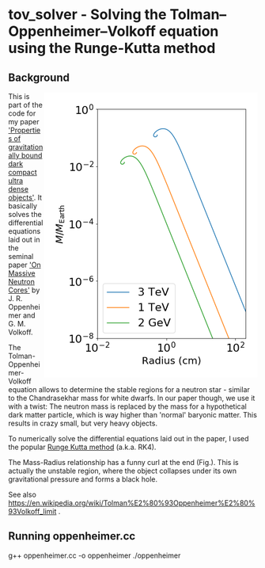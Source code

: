 # tov_solver - Solving the Tolman–Oppenheimer–Volkoff equation using the Runge-Kutta method

## Background

<img align="right" src="https://github.com/cjdietl/tov_solver/blob/master/MR.png">

This is part of the code for my paper ['Properties of gravitationally bound dark compact ultra dense objects'](http://linkinghub.elsevier.com/retrieve/pii/S0370269312001463). It basically solves the differential equations laid out in the seminal paper ['On Massive Neutron Cores'](http://prola.aps.org/abstract/PR/v55/i4/p374_1) by J. R. Oppenheimer and G. M. Volkoff. 

The Tolman-Oppenheimer-Volkoff equation allows to determine the stable regions for a neutron star - similar to the Chandrasekhar mass for white dwarfs. In our paper though, we use it with a twist: The neutron mass is replaced by the mass for a hypothetical dark matter particle, which is way higher than 'normal' baryonic matter. This results in crazy small, but very heavy objects.

To numerically solve the differential equations laid out in the paper, I used the popular [Runge Kutta method](https://en.wikipedia.org/wiki/Runge%E2%80%93Kutta_methods) (a.k.a. RK4).

The Mass-Radius relationship has a funny curl at the end (Fig.). This is actually the unstable region, where the object collapses under its own gravitational pressure and forms a black hole.

See also https://en.wikipedia.org/wiki/Tolman%E2%80%93Oppenheimer%E2%80%93Volkoff_limit .

## Running oppenheimer.cc
g++ oppenheimer.cc -o oppenheimer
./oppenheimer
